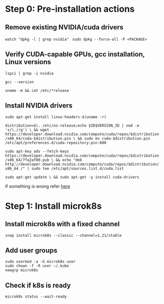 # Step 0: Pre-installation actions
## Remove existing NVIDIA/cuda drivers
`watch "dpkg -l | grep nvidia"
`
`sudo dpkg --force-all -P <PACKAGE>`
## Verify CUDA-capable GPUs, gcc installation, Linux versions
`lspci | grep -i nvidia`

`gcc --version`

`uname -m && cat /etc/*release`
## Install NVIDIA drivers
`sudo apt-get install linux-headers-$(uname -r)`

`distribution=$(. /etc/os-release;echo $ID$VERSION_ID | sed -e 's/\.//g') \
   && wget https://developer.download.nvidia.com/compute/cuda/repos/$distribution/x86_64/cuda-$distribution.pin \
   && sudo mv cuda-$distribution.pin /etc/apt/preferences.d/cuda-repository-pin-600`
   
`sudo apt-key adv --fetch-keys https://developer.download.nvidia.com/compute/cuda/repos/$distribution/x86_64/7fa2af80.pub \
   && echo "deb http://developer.download.nvidia.com/compute/cuda/repos/$distribution/x86_64 /" | sudo tee /etc/apt/sources.list.d/cuda.list`
   
`sudo apt-get update \
   && sudo apt-get -y install cuda-drivers`
   


If something is wrong refer [here](https://docs.nvidia.com/cuda/cuda-installation-guide-linux/index.html)
# Step 1: Install microk8s
## Install microk8s with a fixed channel
`snap install microk8s --classic --channel=1.21/stable`
## Add user groups
```
sudo usermod -a -G microk8s user
sudo chown -f -R user ~/.kube
newgrp microk8s
```
## Check if k8s is ready
`microk8s status --wait-ready`

